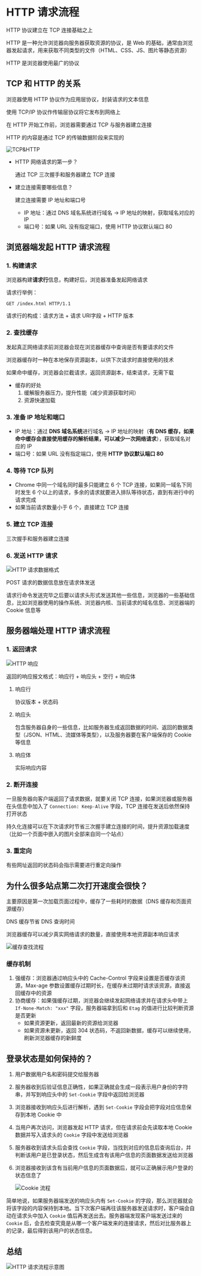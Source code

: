 # HTTP 请求流程

HTTP 协议建立在 TCP 连接基础之上

HTTP 是一种允许浏览器向服务器获取资源的协议，是 Web 的基础，通常由浏览器发起请求，用来获取不同类型的文件（HTML、CSS、JS、图片等静态资源）

HTTP 是浏览器使用最广的协议

## TCP 和 HTTP 的关系

浏览器使用 HTTP 协议作为应用层协议，封装请求的文本信息

使用 TCP/IP 协议作传输层协议将它发布到网络上

在 HTTP 开始工作前，浏览器需要通过 TCP 与服务器建立连接

HTTP 的内容是通过 TCP 的传输数据阶段来实现的

<img src="./TCP&HTTP.png" alt="TCP&HTTP" />

- HTTP 网络请求的第一步？

  通过 TCP 三次握手和服务器建立 TCP 连接

- 建立连接需要哪些信息？

  建立连接需要 IP 地址和端口号

  - IP 地址：通过 DNS 域名系统进行域名 -> IP 地址的映射，获取域名对应的 IP
  - 端口号：如果 URL 没有指定端口，使用 HTTP 协议默认端口 80

## 浏览器端发起 HTTP 请求流程

### 1. 构建请求

浏览器构建**请求行**信息，构建好后，浏览器准备发起网络请求

请求行举例：

`GET /index.html HTTP/1.1`

请求行的构成：请求方法 + 请求  URI字段 + HTTP 版本

### 2. 查找缓存

发起真正网络请求前浏览器会现在浏览器缓存中查询是否有要请求的文件

浏览器缓存时一种在本地保存资源副本，以供下次请求时直接使用的技术

如果命中缓存，浏览器会拦截请求，返回资源副本，结束请求，无需下载

- 缓存的好处
  1. 缓解服务器压力，提升性能（减少资源获取时间）
  2. 资源快速加载

### 3. 准备 IP 地址和端口

- IP 地址：通过 **DNS 域名系统**进行域名 -> IP 地址的映射（**有 DNS 缓存，如果命中缓存会直接使用缓存的解析结果，可以减少一次网络请求**），获取域名对应的 IP
- 端口号：如果 URL 没有指定端口，使用 **HTTP 协议默认端口 80**

### 4. 等待 TCP 队列

- Chrome 中同一个域名同时最多只能建立 6 个 TCP 连接，如果同一域名下同时发生 6 个以上的请求，多余的请求就要进入排队等待状态，直到有进行中的请求完成
- 如果当前请求数量小于 6 个，直接建立 TCP 连接

### 5. 建立 TCP 连接

三次握手和服务器建立连接

### 6. 发送 HTTP 请求

<img src="./HTTP 请求数据格式.png" alt="HTTP 请求数据格式" />

POST 请求的数据信息放在请求体发送

请求行命令发送完毕之后要以请求头形式发送其他一些信息，浏览器的一些基础信息，比如浏览器使用的操作系统、浏览器内核、当前请求的域名信息、浏览器端的 Cookie 信息等

## 服务器端处理 HTTP 请求流程

### 1. 返回请求

<img src="./HTTP 响应.png" alt="HTTP 响应" />

返回的响应报文格式：响应行 + 响应头 + 空行 + 响应体

1. 响应行

   协议版本 + 状态码

2. 响应头

   包含服务器自身的一些信息，比如服务器生成返回数据的时间、返回的数据类型（JSON、HTML、流媒体等类型），以及服务器要在客户端保存的 Cookie 等信息

3. 响应体

   实际响应内容

### 2. 断开连接

一旦服务器向客户端返回了请求数据，就要关闭 TCP 连接，如果浏览器或服务器在头信息中加入了 `Connection: Keep-Alive` 字段，TCP 连接在发送后依然保持打开状态

持久化连接可以在下次请求时节省三次握手建立连接的时间，提升资源加载速度（比如一个页面中嵌入的图片全部来自同一个站点）

### 3. 重定向

有些网址返回的状态码会指示需要进行重定向操作

## 为什么很多站点第二次打开速度会很快？

主要原因是第一次加载页面过程中，缓存了一些耗时的数据（DNS 缓存和页面资源缓存）

DNS 缓存节省 DNS 查询时间

浏览器缓存可以减少真实网络请求的数量，直接使用本地资源副本响应请求

<img src="./缓存查找流程.png" alt="缓存查找流程" />

### 缓存机制

1. 强缓存：浏览器通过响应头中的 Cache-Control 字段来设置是否缓存该资源，Max-age 参数设置缓存过期时长，在缓存未过期时请求该资源，直接返回缓存中的资源
2. 协商缓存：如果强缓存过期，浏览器会继续发起网络请求并在请求头中带上 `If-None-Match: "xxx"` 字段，服务器端拿到后和 `Etag` 的值进行比较判断资源是否更新
   - 如果资源更新，返回最新的资源给浏览器
   - 如果资源未更新，返回 304 状态码，不返回新数据，缓存可以继续使用，刷新浏览器缓存的新鲜度

## 登录状态是如何保持的？

1. 用户数据用户名和密码提交给服务器

2. 服务器收到后验证信息正确性，如果正确就会生成一段表示用户身份的字符串，并写到响应头中的 `Set-Cookie` 字段中返回给浏览器

3. 浏览器接收到响应头后进行解析，遇到 `Set-Cookie` 字段会把字段对应信息保存到本地 Cookie 中

4. 当用户再次访问，浏览器发起 HTTP 请求，但在请求前会先读取本地 Cookie 数据并写入请求头的 `Cookie` 字段中发送给浏览器

5. 服务器收到请求头后会查找 `Cookie` 字段，当找到对应的信息后查询后台，并判断该用户是已登录状态，然后生成含有该用户信息的页面数据发送给浏览器

6. 浏览器接收到该含有当前用户信息的页面数据后，就可以正确展示用户登录的状态信息了

   <img src="./Cookie 流程.png" alt="Cookie 流程" />

简单地说，如果服务器端发送的响应头内有 `Set-Cookie` 的字段，那么浏览器就会将该字段的内容保持到本地。当下次客户端再往该服务器发送请求时，客户端会自动在请求头中加入 `Cookie` 值后再发送出去。服务器端发现客户端发送过来的 `Cookie` 后，会去检查究竟是从哪一个客户端发来的连接请求，然后对比服务器上的记录，最后得到该用户的状态信息。

## 总结

<img src="./HTTP 请求流程示意图.png" alt="HTTP 请求流程示意图" />
